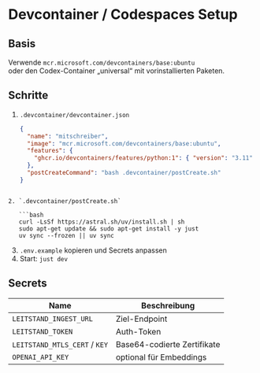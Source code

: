 # Devcontainer / Codespaces Setup

## Basis

Verwende `mcr.microsoft.com/devcontainers/base:ubuntu`  
oder den Codex-Container „universal“ mit vorinstallierten Paketen.

## Schritte

1. `.devcontainer/devcontainer.json`
   ```json
   {
     "name": "mitschreiber",
     "image": "mcr.microsoft.com/devcontainers/base:ubuntu",
     "features": {
       "ghcr.io/devcontainers/features/python:1": { "version": "3.11" }
     },
     "postCreateCommand": "bash .devcontainer/postCreate.sh"
   }
```

2. `.devcontainer/postCreate.sh`

   ```bash
   curl -LsSf https://astral.sh/uv/install.sh | sh
   sudo apt-get update && sudo apt-get install -y just
   uv sync --frozen || uv sync
   ```
3. `.env.example` kopieren und Secrets anpassen
4. Start: `just dev`

## Secrets

| Name                          | Beschreibung                |
| ----------------------------- | --------------------------- |
| `LEITSTAND_INGEST_URL`        | Ziel-Endpoint               |
| `LEITSTAND_TOKEN`             | Auth-Token                  |
| `LEITSTAND_MTLS_CERT` / `KEY` | Base64-codierte Zertifikate |
| `OPENAI_API_KEY`              | optional für Embeddings     |
